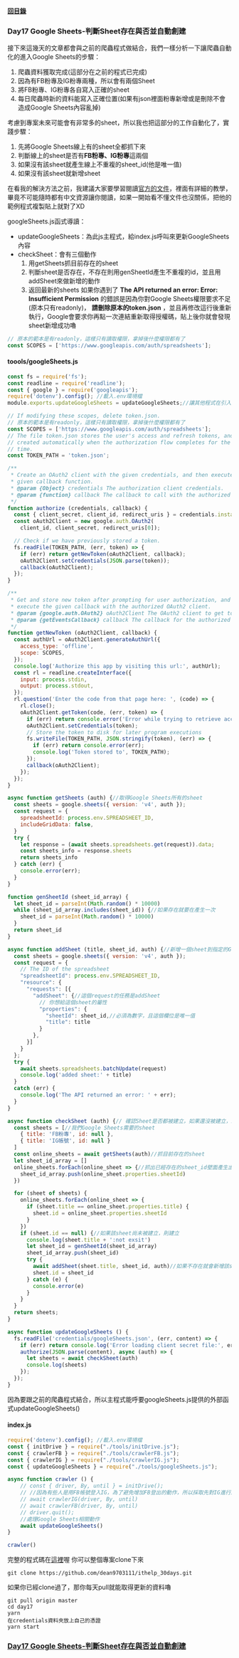 #### [回目錄](../README.md)
### Day17 Google Sheets-判斷Sheet存在與否並自動創建

接下來這幾天的文章都會與之前的爬蟲程式做結合，我們一樣分析一下讓爬蟲自動化的進入Google Sheets的步驟：
1. 爬蟲資料獲取完成(這部分在之前的程式已完成)
2. 因為有FB粉專及IG粉專兩種，所以會有兩個Sheet
3. 將FB粉專、IG粉專各自寫入正確的sheet
4. 每日爬蟲時新的資料能寫入正確位置(如果有json裡面粉專新增或是刪除不會造成Google Sheets內容亂掉)

考慮到專案未來可能會有非常多的sheet，所以我也把這部分的工作自動化了，實踐步驟：
1. 先將Google Sheets線上有的sheet全都抓下來
2. 判斷線上的sheet是否有**FB粉專、IG粉專**這兩個
3. 如果沒有該sheet就產生線上不重複的sheet_id(他是唯一值)
4. 如果沒有該sheet就新增sheet

在看我的解決方法之前，我建議大家要學習閱讀[官方的文件](https://developers.google.com/sheets/api/samples/sheet)，裡面有詳細的教學，畢竟不可能隨時都有中文資源讓你閱讀，如果一開始看不懂文件也沒關係，把他的範例程式複製貼上就對了XD

googleSheets.js函式導讀：
* updateGoogleSheets：為此js主程式，給index.js呼叫來更新GoogleSheets內容
* checkSheet：會有三個動作
  1. 用getSheets抓目前存在的sheet
  2. 判斷sheet是否存在，不存在則用genSheetId產生不重複的id，並且用addSheet來做新增的動作
  3. 返回最新的sheets
如果你遇到了 **The API returned an error: Error: Insufficient Permission** 的錯誤是因為你對Google Sheets權限要求不足(原本只有readonly)， **請刪除原本的token.json** ，並且再修改這行後重新執行，Google會要求你再點一次連結重新取得授權碼，貼上後你就會發現sheet新增成功嚕  
```js
// 原本的範本是有readonly，這樣只有讀取權限，拿掉後什麼權限都有了
const SCOPES = ['https://www.googleapis.com/auth/spreadsheets'];
```
#### toools/googleSheets.js
```js
const fs = require('fs');
const readline = require('readline');
const { google } = require('googleapis');
require('dotenv').config(); //載入.env環境檔
module.exports.updateGoogleSheets = updateGoogleSheets;//讓其他程式在引入時可以使用這個函式

// If modifying these scopes, delete token.json.
// 原本的範本是有readonly，這樣只有讀取權限，拿掉後什麼權限都有了
const SCOPES = ['https://www.googleapis.com/auth/spreadsheets'];
// The file token.json stores the user's access and refresh tokens, and is
// created automatically when the authorization flow completes for the first
// time.
const TOKEN_PATH = 'token.json';

/**
 * Create an OAuth2 client with the given credentials, and then execute the
 * given callback function.
 * @param {Object} credentials The authorization client credentials.
 * @param {function} callback The callback to call with the authorized client.
 */
function authorize (credentials, callback) {
  const { client_secret, client_id, redirect_uris } = credentials.installed;
  const oAuth2Client = new google.auth.OAuth2(
    client_id, client_secret, redirect_uris[0]);

  // Check if we have previously stored a token.
  fs.readFile(TOKEN_PATH, (err, token) => {
    if (err) return getNewToken(oAuth2Client, callback);
    oAuth2Client.setCredentials(JSON.parse(token));
    callback(oAuth2Client);
  });
}

/**
 * Get and store new token after prompting for user authorization, and then
 * execute the given callback with the authorized OAuth2 client.
 * @param {google.auth.OAuth2} oAuth2Client The OAuth2 client to get token for.
 * @param {getEventsCallback} callback The callback for the authorized client.
 */
function getNewToken (oAuth2Client, callback) {
  const authUrl = oAuth2Client.generateAuthUrl({
    access_type: 'offline',
    scope: SCOPES,
  });
  console.log('Authorize this app by visiting this url:', authUrl);
  const rl = readline.createInterface({
    input: process.stdin,
    output: process.stdout,
  });
  rl.question('Enter the code from that page here: ', (code) => {
    rl.close();
    oAuth2Client.getToken(code, (err, token) => {
      if (err) return console.error('Error while trying to retrieve access token', err);
      oAuth2Client.setCredentials(token);
      // Store the token to disk for later program executions
      fs.writeFile(TOKEN_PATH, JSON.stringify(token), (err) => {
        if (err) return console.error(err);
        console.log('Token stored to', TOKEN_PATH);
      });
      callback(oAuth2Client);
    });
  });
}

async function getSheets (auth) {//取得Google Sheets所有的sheet
  const sheets = google.sheets({ version: 'v4', auth });
  const request = {
    spreadsheetId: process.env.SPREADSHEET_ID,
    includeGridData: false,
  }
  try {
    let response = (await sheets.spreadsheets.get(request)).data;
    const sheets_info = response.sheets
    return sheets_info
  } catch (err) {
    console.error(err);
  }
}

function genSheetId (sheet_id_array) {
  let sheet_id = parseInt(Math.random() * 10000)
  while (sheet_id_array.includes(sheet_id)) {//如果存在就要在產生一次
    sheet_id = parseInt(Math.random() * 10000)
  }
  return sheet_id
}

async function addSheet (title, sheet_id, auth) {//新增一個sheet到指定的Google Sheets
  const sheets = google.sheets({ version: 'v4', auth });
  const request = {
    // The ID of the spreadsheet
    "spreadsheetId": process.env.SPREADSHEET_ID,
    "resource": {
      "requests": [{
        "addSheet": {//這個request的任務是addSheet
          // 你想給這個sheet的屬性
          "properties": {
            "sheetId": sheet_id,//必須為數字，且這個欄位是唯一值
            "title": title
          }
        },
      }]
    }
  };
  try {
    await sheets.spreadsheets.batchUpdate(request)
    console.log('added sheet:' + title)
  }
  catch (err) {
    console.log('The API returned an error: ' + err);
  }
}

async function checkSheet (auth) {// 確認Sheet是否都被建立，如果還沒被建立，就新增
  const sheets = [//我們Google Sheets需要的sheet
    { title: 'FB粉專', id: null },
    { title: 'IG帳號', id: null }
  ]
  const online_sheets = await getSheets(auth)//抓目前存在的sheet
  let sheet_id_array = []
  online_sheets.forEach(online_sheet => {//抓出已經存在的sheet_id壁面產生出一樣的id
    sheet_id_array.push(online_sheet.properties.sheetId)
  })

  for (sheet of sheets) {
    online_sheets.forEach(online_sheet => {
      if (sheet.title == online_sheet.properties.title) {
        sheet.id = online_sheet.properties.sheetId
      }
    })
    if (sheet.id == null) {//如果該sheet尚未被建立，則建立
      console.log(sheet.title + ':not exsit')
      let sheet_id = genSheetId(sheet_id_array)
      sheet_id_array.push(sheet_id)
      try {
        await addSheet(sheet.title, sheet_id, auth)//如果不存在就會新增該sheet
        sheet.id = sheet_id
      } catch (e) {
        console.error(e)
      }
    }
  }
  return sheets;
}

async function updateGoogleSheets () {
  fs.readFile('credentials/googleSheets.json', (err, content) => {
    if (err) return console.log('Error loading client secret file:', err);
    authorize(JSON.parse(content), async (auth) => {
      let sheets = await checkSheet(auth)
      console.log(sheets)
    });
  });
}
```
因為要跟之前的爬蟲程式結合，所以主程式能呼要googleSheets.js提供的外部函式updateGoogleSheets()
#### index.js
```js
require('dotenv').config(); //載入.env環境檔
const { initDrive } = require("./tools/initDrive.js");
const { crawlerFB } = require("./tools/crawlerFB.js");
const { crawlerIG } = require("./tools/crawlerIG.js");
const { updateGoogleSheets } = require("./tools/googleSheets.js");

async function crawler () {
    // const { driver, By, until } = initDrive();
    // //因為有些人是用FB帳號登入IG，為了避免增加FB登出的動作，所以採取先對IG進行爬蟲
    // await crawlerIG(driver, By, until)
    // await crawlerFB(driver, By, until)
    // driver.quit();
    //處理Google Sheets相關動作
    await updateGoogleSheets()
}

crawler()
```

完整的程式碼在[這裡](https://github.com/dean9703111/ithelp_30days/day17)喔
你可以整個專案clone下來  
```
git clone https://github.com/dean9703111/ithelp_30days.git
```
如果你已經clone過了，那你每天pull就能取得更新的資料嚕  
```
git pull origin master
cd day17
yarn
在credentials資料夾放上自己的憑證
yarn start
```
### [Day17 Google Sheets-判斷Sheet存在與否並自動創建](/day17/README.md)